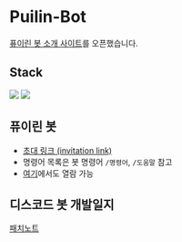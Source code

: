 # Puilin-Bot
[퓨이린 봇 소개 사이트](https://puilinbot.herokuapp.com/)를 오픈했습니다.<br>
## Stack
<div align=left>
<img src="https://img.shields.io/badge/Python-3776AB?style=for-the-badge&logo=python&logoColor=white">
<img src="https://img.shields.io/badge/discord.py 2.0-5865F2?style=for-the-badge&logo=discord&logoColor=white">
</div>

## 퓨이린 봇
* [초대 링크 (invitation link)](https://discord.com/api/oauth2/authorize?client_id=692037061414355004&permissions=1507500227825&scope=bot)
* 명령어 목록은 봇 명령어 `/명령어`, `/도움말` 참고
* [여기](https://puilinbot.herokuapp.com/command/)에서도 열람 가능
## 디스코드 봇 개발일지
[패치노트](https://github.com/Puilin/My-own-code/blob/master/패치노트.md)
